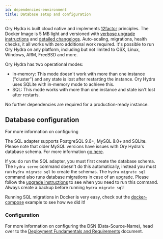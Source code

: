 ```yaml
---
id: dependencies-environment
title: Database setup and configuration
---
```


Ory Hydra is built cloud native and implements [12factor](https://www.12factor.net/) principles. The Docker Image is 5 MB light
and versioned with [verbose upgrade instructions](https://github.com/ory/hydra/blob/master/UPGRADE.md) and
[detailed changelogs](https://github.com/ory/hydra/blob/master/CHANGELOG.md). Auto-scaling, migrations, health checks, it all
works with zero additional work required. It's possible to run Ory Hydra on any platform, including but not limited to OSX, Linux,
Windows, ARM, FreeBSD and more.

Ory Hydra has two operational modes:

- In-memory: This mode doesn't work with more than one instance ("cluster") and any state is lost after restarting the instance.
  Ory Hydra uses SQLite with in-memory mode to achieve this.
- SQL: This mode works with more than one instance and state isn't lost after restarts.

No further dependencies are required for a production-ready instance.

## Database configuration

For more information on configuring

The SQL adapter supports PostgreSQL 9.6+, MySQL 8.0+ and SQLite. Please note that older MySQL versions have issues with Ory
Hydra's database schema. For more information [go here](https://github.com/ory/hydra/issues/377).

If you do run the SQL adapter, you must first create the database schema. The `hydra serve` command doesn't do this automatically,
instead you must run `hydra migrate sql` to create the schemas. The `hydra migrate sql` command also runs database migrations in
case of an upgrade. Please follow the [upgrade instructions](https://github.com/ory/hydra/blob/master/UPGRADE.md) to see when you
need to run this command. Always create a backup before running `hydra migrate sql`!

Running SQL migrations in Docker is very easy, check out the
[docker-compose](https://github.com/ory/hydra/blob/master/quickstart-postgres.yml) example to see how we did it!

### Configuration

For more information on configuring the DSN (Data-Source-Name), head over to the
[Deployment Fundamentals and Requirements](../../self-hosted/deployment) document.
